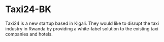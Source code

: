 # Taxi24-BK
Taxi24 is a new startup based in Kigali. They would like to disrupt the taxi industry in Rwanda by providing a white-label solution to the existing taxi companies and hotels.
